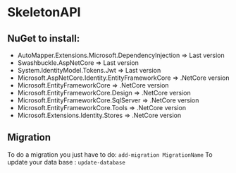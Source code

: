 # SkeletonAPI

## NuGet to install:
* AutoMapper.Extensions.Microsoft.DependencyInjection   => Last version
* Swashbuckle.AspNetCore                                => Last version
* System.IdentityModel.Tokens.Jwt                       => Last version
* Microsoft.AspNetCore.Identity.EntityFrameworkCore     => .NetCore version
* Microsoft.EntityFrameworkCore                         => .NetCore version
* Microsoft.EntityFrameworkCore.Design                  => .NetCore version
* Microsoft.EntityFrameworkCore.SqlServer               => .NetCore version
* Microsoft.EntityFrameworkCore.Tools                   => .NetCore version
* Microsoft.Extensions.Identity.Stores                  => .NetCore version

## Migration

To do a migration you just have to do: `add-migration MigrationName`
To update your data base : `update-database`
